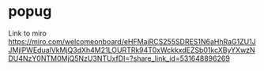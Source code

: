 # popug
Link to miro https://miro.com/welcomeonboard/eHFMajRCS255SDRES1N6aHhRaG1ZU1JJMjlPWEdualVkMjQ3dXh4M21LOURTRk94T0xWckkxdEZSb01kcXByYXwzNDU4NzY0NTM0MjQ5NzU3NTUxfDI=?share_link_id=531648896269
